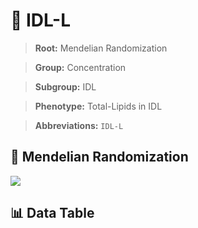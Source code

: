 # 🧪 IDL-L

> **Root:** Mendelian Randomization

> **Group:** Concentration  

> **Subgroup:** IDL

> **Phenotype:** Total-Lipids in IDL  

> **Abbreviations:** `IDL-L`

## 🧬 Mendelian Randomization  

<img src="/MR/Figures/Inverse/IDLhengxianL.png"/>


## 📊 Data Table


<CsvTableMRI src="/MR/Data/Inverse/IDLhengxianL.csv"/>
